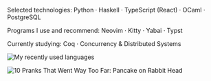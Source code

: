 Selected technologies: Python · Haskell · TypeScript (React) · OCaml · PostgreSQL

Programs I use and recommend: Neovim · Kitty · Yabai · Typst

Currently studying: Coq · Concurrency & Distributed Systems

![My recently used languages](https://github-readme-stats.vercel.app/api/wakatime?username=mizlan&api_domain=wakapi.dev&langs_count=5&hide_title=true&layout=compact)

![10 Pranks That Went Way Too Far: Pancake on Rabbit Head](https://github.com/mizlan/mizlan/assets/44309097/2da63cbe-6c4c-4e91-9cbe-e079bc9162d6)
